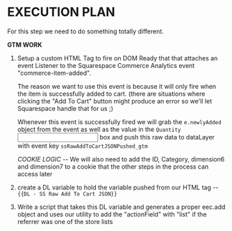 # EXECUTION PLAN
For this step we need to do something totally different.


**GTM WORK**
1. Setup a custom HTML Tag to fire on DOM Ready that that attaches an event Listener to the Squarespace Commerce Analytics event "commerce-item-added". 
   
   The reason we want to use this event is because it will only fire when the item is successfully added to cart. (there are situations where clicking the "Add To Cart" button might produce an error so we'll let Squarespace handle that for us ;)
   
   Whenever this event is successfully fired we will grab the `e.newlyAdded` object from the event as well as the value in the `Quantity` <input> box and push this raw data to dataLayer with event key `ssRawAddToCartJSONPushed_gtm`

   *COOKIE LOGIC* -- We will also need to add the ID, Category, dimension6 and dimension7 to a cookie that the other steps in the process can access later

2. create a DL variable to hold the variable pushed from our HTML tag -- `{{DL - SS Raw Add To Cart JSON}}`

3. Write a script that takes this DL variable and generates a proper eec.add object and uses our utility to add the "actionField" with "list" if the referrer was one of the store lists





<script>
// Item that is IN STOCK and REGULAR PRICE
{
  itemDetails: {
    id: '5fbf33439d7936484081fc71',
    item: {price: {currency: 'USD', value: '6.00'}},
    itemId: '5eba1a2b98f2a93833214793',
    quantity: 1,
    title: 'MOONFALL sticker',
    purchasePriceCents: 600,
    nonSalePriceCents: 600,
    chosenVariant: {
      optionValues: [
        {optionName: 'category', value: 'stickers/individual'}
      ],
      id: 'b3b44c1f-ca26-4787-879e-e7da1a3e326e',
      sku: 'SQ7959275',
      price: 600,
      salePrice: 0,
      onSale: false,
      unlimited: true,
      qtyInStock: 0,
      width: 0,
      height: 0,
      weight: 0,
      len: 0
    },
    productType: 1,
    subTotal: 600
  },
  quantityAdded: '1'
}
</script>



<script>
// item that is IN STOCK and ON SALE
{
  itemDetails: {
    id: '5fbf3499cb3e0f57714368bb',
    item: {price: {currency: 'USD', value: '8.00'}},
    itemId: '5e90c5a40e8c31732d17f46c',
    quantity: 1,
    title: 'soft girl creme',
    purchasePriceCents: 600,
    nonSalePriceCents: 800,
    chosenVariant: {
      optionValues: [
        {optionName: 'category', value: 'prints/individual'}
      ],
      id: 'f85fb53b-01ea-441a-a023-7517c5480f5a',
      sku: 'SQ2502768',
      price: 800,
      salePrice: 600,
      onSale: true,
      unlimited: false,
      qtyInStock: 2,
      width: 0,
      height: 0,
      weight: 0,
      len: 0
    },
    productType: 1,
    subTotal: 600
  },
  quantityAdded: '1'
}
</script>



<script>
var productJSON = {
    'productId': newlyAdded.itemId,
    'productName': newlyAdded.title,
    'productCategory': variantAdded.optionValues[0].value,
    'variants':
    [{
        'sku': variantAdded.sku,
        'price': variantPrice.toFixed(2),
        'unlimited': variantAdded.unlimited,
        'qtyInStock': variantAdded.qtyInStock, // can be 0 if unlimited is true
        'onSale': variantAdded.onSale
    }]
}
</script>














